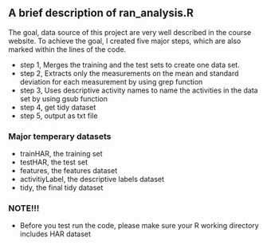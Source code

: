 ## A brief description of ran_analysis.R

The goal, data source of this project are very well described in the course website. To achieve the goal, I created five major steps, which are also marked within the lines of the code.

* step 1, Merges the training and the test sets to create one data set.
* step 2, Extracts only the measurements on the mean and standard deviation for each measurement by using grep function
* step 3, Uses descriptive activity names to name the activities in the data set by using gsub function
* step 4, get tidy dataset
* step 5, output as txt file
 

### Major temperary datasets
* trainHAR, the training set
* testHAR, the test set
* features, the features dataset
* activitiyLabel, the descriptive labels dataset
* tidy, the final tidy dataset
 

### NOTE!!!
* Before you test run the code, please make sure your R working directory includes HAR dataset


